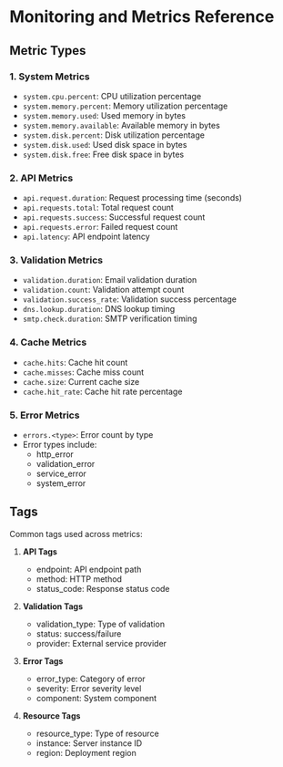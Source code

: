 # Monitoring and Metrics Reference

## Metric Types

### 1. System Metrics
- `system.cpu.percent`: CPU utilization percentage
- `system.memory.percent`: Memory utilization percentage 
- `system.memory.used`: Used memory in bytes
- `system.memory.available`: Available memory in bytes
- `system.disk.percent`: Disk utilization percentage
- `system.disk.used`: Used disk space in bytes
- `system.disk.free`: Free disk space in bytes

### 2. API Metrics
- `api.request.duration`: Request processing time (seconds)
- `api.requests.total`: Total request count
- `api.requests.success`: Successful request count
- `api.requests.error`: Failed request count
- `api.latency`: API endpoint latency

### 3. Validation Metrics
- `validation.duration`: Email validation duration
- `validation.count`: Validation attempt count
- `validation.success_rate`: Validation success percentage
- `dns.lookup.duration`: DNS lookup timing
- `smtp.check.duration`: SMTP verification timing

### 4. Cache Metrics
- `cache.hits`: Cache hit count
- `cache.misses`: Cache miss count
- `cache.size`: Current cache size
- `cache.hit_rate`: Cache hit rate percentage

### 5. Error Metrics
- `errors.<type>`: Error count by type
- Error types include:
  - http_error
  - validation_error
  - service_error
  - system_error

## Tags

Common tags used across metrics:

1. **API Tags**
   - endpoint: API endpoint path
   - method: HTTP method
   - status_code: Response status code

2. **Validation Tags**
   - validation_type: Type of validation
   - status: success/failure
   - provider: External service provider

3. **Error Tags**
   - error_type: Category of error
   - severity: Error severity level
   - component: System component

4. **Resource Tags**
   - resource_type: Type of resource
   - instance: Server instance ID
   - region: Deployment region